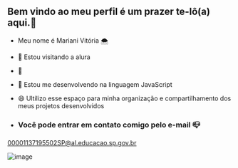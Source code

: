 ## Bem vindo ao meu perfil é um prazer te-lô(a) aqui.👋

- Meu nome é Mariani Vitória 🌨️
- 💚 Estou visitando a alura
- 💬 
- 🌼 Estou me desenvolvendo na linguagem JavaScript
- 😄 Ultilizo esse espaço para minha organização e compartilhamento dos meus projetos desenvolvidos

- ### Você pode entrar em contato comigo pelo e-mail 📪

00001137195502SP@al.educacao.sp.gov.br

![image](https://media.tenor.com/WjRoJjRUSLgAAAAi/hair-flip-disgust.gif)
